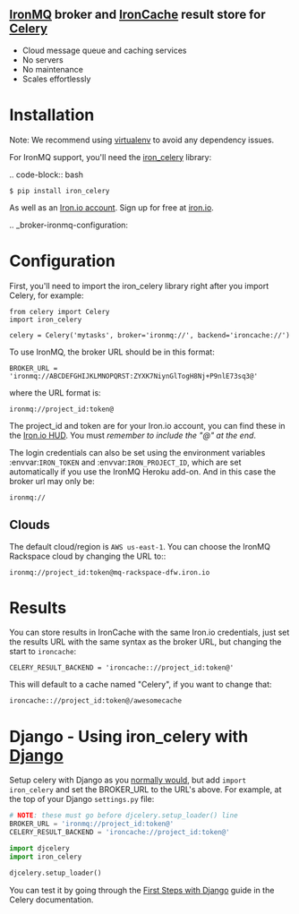 ## [IronMQ](http://iron.io/mq) broker and [IronCache](http://iron.io/cache) result store for [Celery](http://celeryproject.org/)

- Cloud message queue and caching services
- No servers
- No maintenance
- Scales effortlessly

Installation
============

Note: We recommend using [virtualenv](http://www.virtualenv.org/) to avoid any dependency issues.

For IronMQ support, you'll need the [iron_celery](http://github.com/iron-io/iron_celery) library:

.. code-block:: bash

    $ pip install iron_celery

As well as an [Iron.io account](http://www.iron.io). Sign up for free at [iron.io](http://www.iron.io).

.. _broker-ironmq-configuration:

Configuration
=============

First, you'll need to import the iron_celery library right after you import Celery, for example:

    from celery import Celery
    import iron_celery

    celery = Celery('mytasks', broker='ironmq://', backend='ironcache://')

To use IronMQ, the broker URL should be in this format:

    BROKER_URL = 'ironmq://ABCDEFGHIJKLMNOPQRST:ZYXK7NiynGlTogH8Nj+P9nlE73sq3@'

where the URL format is:

    ironmq://project_id:token@

The project_id and token are for your Iron.io account, you can find these in the [Iron.io HUD](http://hud.iron.io).
You must *remember to include the "@" at the end*.

The login credentials can also be set using the environment variables
:envvar:`IRON_TOKEN` and :envvar:`IRON_PROJECT_ID`, which are set automatically if you use the IronMQ Heroku add-on.
And in this case the broker url may only be:

    ironmq://

Clouds
-----

The default cloud/region is `AWS us-east-1`. You can choose the IronMQ Rackspace cloud by changing the URL to::

    ironmq://project_id:token@mq-rackspace-dfw.iron.io

Results
======

You can store results in IronCache with the same Iron.io credentials, just set the results URL with the same syntax
as the broker URL, but changing the start to `ironcache`:

    CELERY_RESULT_BACKEND = 'ironcache:://project_id:token@'

This will default to a cache named "Celery", if you want to change that:

    ironcache:://project_id:token@/awesomecache

Django - Using iron_celery with [Django](https://www.djangoproject.com/)
======

Setup celery with Django as you [normally would](http://docs.celeryproject.org/en/latest/django/first-steps-with-django.html),
but add `import iron_celery` and set the BROKER_URL to the URL's above. For example, at the top of your Django `settings.py` file:

```python
# NOTE: these must go before djcelery.setup_loader() line
BROKER_URL = 'ironmq://project_id:token@'
CELERY_RESULT_BACKEND = 'ironcache://project_id:token@'

import djcelery
import iron_celery

djcelery.setup_loader()
```

You can test it by going through the [First Steps with Django](http://docs.celeryproject.org/en/latest/django/first-steps-with-django.html)
guide in the Celery documentation.

